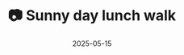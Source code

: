 ---
title: '📷 Sunny day lunch walk'
date: '2025-05-15'
image: 'https://cdn.diblasio.social/static/photos/2025/20250515_131944.jpg'
thumbnail: 'https://cdn.diblasio.social/static/photos/2025/thumbnails/20250515_131944.jpg'
alt_text: "A sunlit path surrounded by trees in Huizen, Netherlands."
tags:
  - "#Photography"
  - "#Netherlands"
  - "#Huizen"
  - "#Nature"
  - "#Trees"
  - "#Pathway"
  - "#ShotOniPhone"
  - "#Halide"
  - "#ProcessZero"
  - "#NaturePhotography"
  - "#NoordHolland"
description: ''
created_date: '2025-05-15'
location: "Randweg, Stad en Lande, Huizerhoogt, Huizen, Noord-Holland, Nederland, 1276 GE, Nederland"
exif_data: "Apple iPhone 15 Pro 6.765mm f/1.78 (1/1250 | f/1.8 | ISO 80)"
draft: false
---